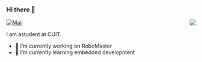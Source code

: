 ### Hi there 👋

<a href="https://github.com/tfx2001"><img align='right' src="https://github-readme-stats.vercel.app/api?username=tfx2001&show_icons=true"></a>

[![Mail](https://img.shields.io/badge/Email-2479727366@qq.com-gray?style=flat&logo=mail.ru)](mailto:2479727366@qq.com)

I am astudent at CUIT.

- 🔭 I’m currently working on RoboMaster
- 🌱 I’m currently learning embedded development
